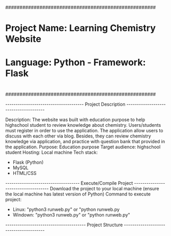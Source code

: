 #####################################################
#                                                   #
#    Project Name: Learning Chemistry Website       #
#    Language: Python - Framework: Flask            #
#                                                   #
#####################################################

-------------------------------------- Project Description --------------------------------------

Description:
  The website was built with education purpose to help highschool student to review knowledge about
  chemistry. Users/students must register in order to use the application. The application allow users
  to discuss with each other via blog. Besides, they can review chemistry knowledge via application, 
  and practice with question bank that provided in the application.
Purpose: Education purpose
Target audience: highschool student 
Hosting: Local machine
Tech stack:
  - Flask (Python)
  - MySQL
  - HTML/CSS

------------------------------------ Execute/Compile Project ------------------------------------
Download the project to your local machine
(ensure the local machine has latest version of Python)
Command to execute project:
  - Linux: "python3 runweb.py" or "python runweb.py
  - Windown: "python3 runweb.py" or "python runweb.py"

--------------------------------------- Project Structure ---------------------------------------




